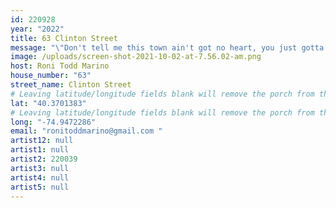 ```yaml
---
id: 220928
year: "2022"
title: 63 Clinton Street
message: "\"Don't tell me this town ain't got no heart, you just gotta poke around\""
image: /uploads/screen-shot-2021-10-02-at-7.56.02-am.png
host: Roni Todd Marino
house_number: "63"
street_name: Clinton Street
# Leaving latitude/longitude fields blank will remove the porch from the Porchfest map.
lat: "40.3701383"
# Leaving latitude/longitude fields blank will remove the porch from the Porchfest map.
long: "-74.9472286"
email: "ronitoddmarino@gmail.com "
artist12: null
artist1: null
artist2: 220039
artist3: null
artist4: null
artist5: null
---
```

